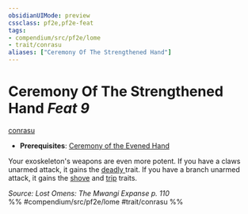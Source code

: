 ```yaml
---
obsidianUIMode: preview
cssclass: pf2e,pf2e-feat
tags:
- compendium/src/pf2e/lome
- trait/conrasu
aliases: ["Ceremony Of The Strengthened Hand"]
---
```

# Ceremony Of The Strengthened Hand  *Feat 9*  
[conrasu](../../rules/traits/conrasu-loag.md)  

- **Prerequisites**: [Ceremony of the Evened Hand](ceremony-of-the-evened-hand-lome.md)

Your exoskeleton's weapons are even more potent. If you have a claws unarmed attack, it gains the [deadly <d8>](../../rules/traits/deadly.md) trait. If you have a branch unarmed attack, it gains the [shove](../../rules/traits/shove.md) and [trip](../../rules/traits/trip.md) traits.

*Source: Lost Omens: The Mwangi Expanse p. 110*  
%% #compendium/src/pf2e/lome #trait/conrasu %%
